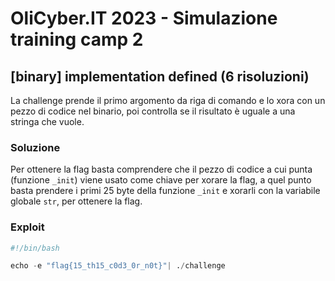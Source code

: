 # OliCyber.IT 2023 - Simulazione training camp 2

## [binary] implementation defined (6 risoluzioni)

La challenge prende il primo argomento da riga di comando e lo xora con un pezzo di codice nel binario, poi controlla se il risultato è uguale a una stringa che vuole.

### Soluzione

Per ottenere la flag basta comprendere che il pezzo di codice a cui punta (funzione `_init`) viene usato come chiave per xorare la flag, a quel punto basta prendere i primi 25 byte della funzione `_init` e xorarli con la variabile globale `str`, per ottenere la flag.

### Exploit

```python
#!/bin/bash

echo -e "flag{15_th15_c0d3_0r_n0t}"| ./challenge
```
